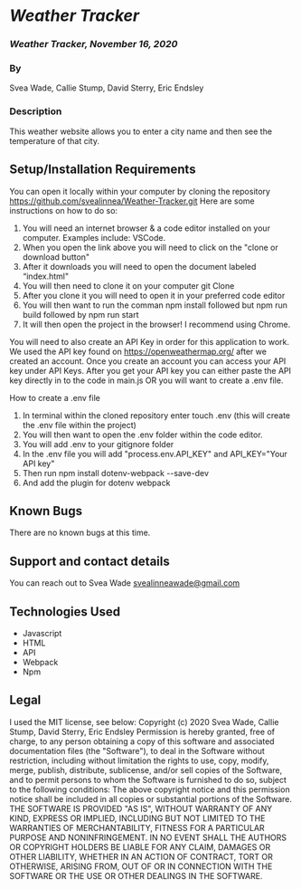 # _Weather Tracker_

### _Weather Tracker, November 16, 2020_

### By 
Svea Wade, Callie Stump, David Sterry, Eric Endsley

### Description
This weather website allows you to enter a city name and then see the temperature of that city. 

## Setup/Installation Requirements

You can open it locally within your computer by cloning the repository https://github.com/svealinnea/Weather-Tracker.git 
Here are some instructions on how to do so:

1. You will need an internet browser & a code editor installed on your computer. Examples include: VSCode.
2. When you open the link above you will need to click on the "clone or download button"
3. After it downloads you will need to open the document labeled “index.html"
4. You will then need to clone it on your computer git Clone 
5. After you clone it you will need to open it in your preferred code editor
6. You will then want to run the comman npm install followed but npm run build followed by npm run start
6. It will then open the project in the browser! I recommend using Chrome.

You will need to also create an API Key in order for this application to work. We used the API key found on https://openweathermap.org/ after we created an account. Once you create an account you can access your API key under API Keys. After you get your API key you can either paste the API key directly in to the code in main.js OR you will want to create a .env file.

How to create a .env file
1. In terminal within the cloned repository enter touch .env (this will create the .env file within the project)
2. You will then want to open the .env folder within the code editor. 
3. You will add .env to your gitignore folder
4. In the .env file you will add "process.env.API_KEY" and API_KEY="Your API key"
5. Then run npm install dotenv-webpack --save-dev
6. And add the plugin for dotenv webpack

## Known Bugs

There are no known bugs at this time. 

## Support and contact details

You can reach out to Svea Wade <svealinneawade@gmail.com>

## Technologies Used

* Javascript
* HTML
* API
* Webpack
* Npm

## Legal

I used the MIT license, see below: Copyright (c) 2020 Svea Wade, Callie Stump, David Sterry, Eric Endsley Permission is hereby granted, free of charge, to any person obtaining a copy of this software and associated documentation files (the "Software"), to deal in the Software without restriction, including without limitation the rights to use, copy, modify, merge, publish, distribute, sublicense, and/or sell copies of the Software, and to permit persons to whom the Software is furnished to do so, subject to the following conditions: The above copyright notice and this permission notice shall be included in all copies or substantial portions of the Software. THE SOFTWARE IS PROVIDED "AS IS", WITHOUT WARRANTY OF ANY KIND, EXPRESS OR IMPLIED, INCLUDING BUT NOT LIMITED TO THE WARRANTIES OF MERCHANTABILITY, FITNESS FOR A PARTICULAR PURPOSE AND NONINFRINGEMENT. IN NO EVENT SHALL THE AUTHORS OR COPYRIGHT HOLDERS BE LIABLE FOR ANY CLAIM, DAMAGES OR OTHER LIABILITY, WHETHER IN AN ACTION OF CONTRACT, TORT OR OTHERWISE, ARISING FROM, OUT OF OR IN CONNECTION WITH THE SOFTWARE OR THE USE OR OTHER DEALINGS IN THE SOFTWARE.